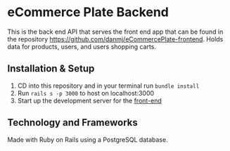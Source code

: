 # eCommerce Plate Backend

This is the back end API that serves the front end app that can be found in the repository https://github.com/danmj/eCommercePlate-frontend. Holds data for products, users, and users shopping carts.

## Installation & Setup

1. CD into this repository and in your terminal run ```bundle install```
2. Run ```rails s -p 3000``` to host on localhost:3000
3. Start up the development server for the [front-end](https://github.com/danmj/eCommercePlate-frontend)

## Technology and Frameworks

Made with Ruby on Rails using a PostgreSQL database.
